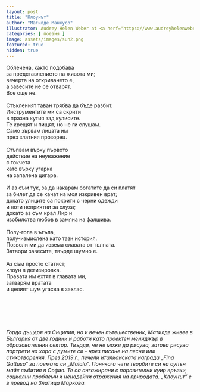 ```yaml
---
layout: post
title: "Клоунът"
author: "Матилде Манкусо"
illustrator: Audrey Helen Weber at <a herf="https://www.audreyhelenweber.com/">audreyhelenweber.com</a>
categories: [ поезия ]
image: assets/images/sun2.png
featured: true
hidden: true
---
```

<p>
  Облечена, както подобава<br>
  за представлението на живота ми;<br>
  вечерта на откриването е,<br>
  а завесите не се отварят.<br>
  Все още не.<br>
  <br>
  Стъкленият таван трябва да бъде разбит.<br>
  Инструментите ми са скрити<br>
  в празна кутия зад кулисите.<br>
  Те крещят и пищят, но не ги слушам.<br>
  Само зървам лицата им<br>
  през златния прозорец.<br>
  <br>
  Стъпвам върху първото<br>
  действие на неуважение<br>
  с токчета<br>
  като върху угарка<br>
  на запалена цигара.<br>
  <br>
  И аз съм тук, за да накарам богатите да си платят<br>
  за билет да се качат на моя изкривен врат;<br>
  докато улиците са покрити с черни одежди<br>
  и ноти неприятни за слуха;<br>
  докато аз съм крал Лир и<br>
  изобилства любов в замяна на фалшива.<br>
  <br>
  Полу-гола в ъгъла,<br>
  полу-измислена като тази история.<br>
  Позволи ми да иззема славата от тълпата.<br>
  Затвори завесите, твърде шумно е.<br>
  <br>
  Аз съм просто статист;<br>
  клоун в дегизировка.<br>
  Правата им ехтят в главата ми,<br>
  затварям вратата<br>
  и целият шум угасва в захлас.<br>                    
</p>
<br>
<br>
<br>
<br>
<br>
<em>Горда дъщеря на Сицилия, но и вечен пътешественик, Матилде живее в България от две години и работи като проектен мениджър в образователния сектор. Твърди, че не може да рисува, затова рисува портрети на хора с думите си - чрез писане на песни или стихотворения. През 2019 г., печели италианската награда „Fina Gattuso“ за поемата си „Malala“. Понякога чете творбите си на оупън майк събития в София. Те са ангажирани с поразителни куир връзки, социални проблеми и ненадейни отражения на природата.
</em>
<em>„Клоунът“ е в превод на Златица Маркова.</em>
